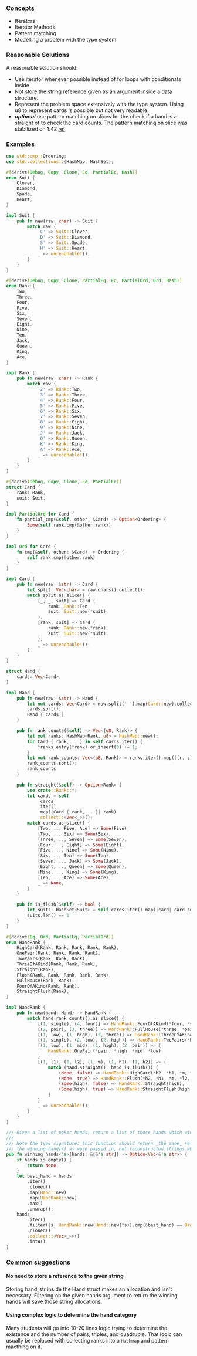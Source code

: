 ### Concepts

- Iterators
- Iterator Methods
- Pattern matching
- Modelling a problem with the type system

### Reasonable Solutions

A reasonable solution should:

- Use iterator whenever possible instead of for loops with conditionals inside
- Not store the string reference given as an argument inside a data structure.
- Represent the problem space extensively with the type system. Using u8 to represent cards is possible but not very readable.
- **_optional_** use pattern matching on slices for the check if a hand is a straight of to check the card counts. The pattern matching on slice was stabilized on 1.42 [ref](https://blog.rust-lang.org/inside-rust/2020/03/04/recent-future-pattern-matching-improvements.html)

### Examples

```rust
use std::cmp::Ordering;
use std::collections::{HashMap, HashSet};

#[derive(Debug, Copy, Clone, Eq, PartialEq, Hash)]
enum Suit {
    Clover,
    Diamond,
    Spade,
    Heart,
}

impl Suit {
    pub fn new(raw: char) -> Suit {
        match raw {
            'C' => Suit::Clover,
            'D' => Suit::Diamond,
            'S' => Suit::Spade,
            'H' => Suit::Heart,
            _ => unreachable!(),
        }
    }
}

#[derive(Debug, Copy, Clone, PartialEq, Eq, PartialOrd, Ord, Hash)]
enum Rank {
    Two,
    Three,
    Four,
    Five,
    Six,
    Seven,
    Eight,
    Nine,
    Ten,
    Jack,
    Queen,
    King,
    Ace,
}

impl Rank {
    pub fn new(raw: char) -> Rank {
        match raw {
            '2' => Rank::Two,
            '3' => Rank::Three,
            '4' => Rank::Four,
            '5' => Rank::Five,
            '6' => Rank::Six,
            '7' => Rank::Seven,
            '8' => Rank::Eight,
            '9' => Rank::Nine,
            'J' => Rank::Jack,
            'Q' => Rank::Queen,
            'K' => Rank::King,
            'A' => Rank::Ace,
            _ => unreachable!(),
        }
    }
}

#[derive(Debug, Copy, Clone, Eq, PartialEq)]
struct Card {
    rank: Rank,
    suit: Suit,
}

impl PartialOrd for Card {
    fn partial_cmp(&self, other: &Card) -> Option<Ordering> {
        Some(self.rank.cmp(&other.rank))
    }
}

impl Ord for Card {
    fn cmp(&self, other: &Card) -> Ordering {
        self.rank.cmp(&other.rank)
    }
}

impl Card {
    pub fn new(raw: &str) -> Card {
        let split: Vec<char> = raw.chars().collect();
        match split.as_slice() {
            [_, _, suit] => Card {
                rank: Rank::Ten,
                suit: Suit::new(*suit),
            },
            [rank, suit] => Card {
                rank: Rank::new(*rank),
                suit: Suit::new(*suit),
            },
            _ => unreachable!(),
        }
    }
}

struct Hand {
    cards: Vec<Card>,
}

impl Hand {
    pub fn new(raw: &str) -> Hand {
        let mut cards: Vec<Card> = raw.split(' ').map(Card::new).collect();
        cards.sort();
        Hand { cards }
    }

    pub fn rank_counts(&self) -> Vec<(u8, Rank)> {
        let mut ranks: HashMap<Rank, u8> = HashMap::new();
        for Card { rank, .. } in self.cards.iter() {
            *ranks.entry(*rank).or_insert(0) += 1;
        }
        let mut rank_counts: Vec<(u8, Rank)> = ranks.iter().map(|(r, c)| (*c, *r)).collect();
        rank_counts.sort();
        rank_counts
    }

    pub fn straight(&self) -> Option<Rank> {
        use crate::Rank::*;
        let cards = self
            .cards
            .iter()
            .map(|Card { rank, .. }| rank)
            .collect::<Vec<_>>();
        match cards.as_slice() {
            [Two, .., Five, Ace] => Some(Five),
            [Two, .., Six] => Some(Six),
            [Three, .., Seven] => Some(Seven),
            [Four, .., Eight] => Some(Eight),
            [Five, .., Nine] => Some(Nine),
            [Six, .., Ten] => Some(Ten),
            [Seven, .., Jack] => Some(Jack),
            [Eight, .., Queen] => Some(Queen),
            [Nine, .., King] => Some(King),
            [Ten, .., Ace] => Some(Ace),
            _ => None,
        }
    }

    pub fn is_flush(&self) -> bool {
        let suits: HashSet<Suit> = self.cards.iter().map(|card| card.suit).collect();
        suits.len() == 1
    }
}

#[derive(Eq, Ord, PartialEq, PartialOrd)]
enum HandRank {
    HighCard(Rank, Rank, Rank, Rank, Rank),
    OnePair(Rank, Rank, Rank, Rank),
    TwoPairs(Rank, Rank, Rank),
    ThreeOfAKind(Rank, Rank, Rank),
    Straight(Rank),
    Flush(Rank, Rank, Rank, Rank, Rank),
    FullHouse(Rank, Rank),
    FourOfAKind(Rank, Rank),
    StraightFlush(Rank),
}

impl HandRank {
    pub fn new(hand: Hand) -> HandRank {
        match hand.rank_counts().as_slice() {
            [(1, single), (4, four)] => HandRank::FourOfAKind(*four, *single),
            [(2, pair), (3, three)] => HandRank::FullHouse(*three, *pair),
            [(1, low), (1, high), (3, three)] => HandRank::ThreeOfAKind(*three, *high, *low),
            [(1, single), (2, low), (2, high)] => HandRank::TwoPairs(*high, *low, *single),
            [(1, low), (1, mid), (1, high), (2, pair)] => {
                HandRank::OnePair(*pair, *high, *mid, *low)
            }
            [(1, l1), (1, l2), (1, m), (1, h1), (1, h2)] => {
                match (hand.straight(), hand.is_flush()) {
                    (None, false) => HandRank::HighCard(*h2, *h1, *m, *l2, *l1),
                    (None, true) => HandRank::Flush(*h2, *h1, *m, *l2, *l1),
                    (Some(high), false) => HandRank::Straight(high),
                    (Some(high), true) => HandRank::StraightFlush(high),
                }
            }
            _ => unreachable!(),
        }
    }
}

/// Given a list of poker hands, return a list of those hands which win.
///
/// Note the type signature: this function should return _the same_ reference to
/// the winning hand(s) as were passed in, not reconstructed strings which happen to be equal.
pub fn winning_hands<'a>(hands: &[&'a str]) -> Option<Vec<&'a str>> {
    if hands.is_empty() {
        return None;
    }
    let best_hand = hands
        .iter()
        .cloned()
        .map(Hand::new)
        .map(HandRank::new)
        .max()
        .unwrap();
    hands
        .iter()
        .filter(|s| HandRank::new(Hand::new(*s)).cmp(&best_hand) == Ordering::Equal)
        .cloned()
        .collect::<Vec<_>>()
        .into()
}
```

### Common suggestions

#### No need to store a reference to the given string

Storing hand_str inside the Hand struct makes an allocation and isn't necessary. Filtering on the given hands argument to return the winning hands will save those string allocations.

#### Using complex logic to determine the hand category

Many students will go into 10-20 lines logic trying to determine the existence and the number of pairs, triples, and quadruple. That logic can usually be replaced with collecting ranks into a `Hashmap` and pattern macthing on it.
